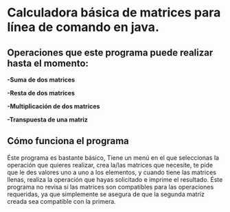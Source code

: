 # Calculadora básica de matrices para línea de comando en  java. 

## Operaciones que este programa puede realizar hasta el momento:

**-Suma de dos matrices** 

**-Resta de dos matrices**

**-Multiplicación de dos matrices**

**-Transpuesta de una matriz**

## Cómo funciona el programa
Éste programa es bastante básico, Tiene un menú en el que seleccionas la operación que quieres realizar,
 crea la/las matrices que necesite, te pide que le des valores uno a uno a los elementos, y cuando tiene las matrices llenas,
realiza la operación que hayas solicitado e imprime el resultado.
Éste programa no revisa si las matrices son compatibles para las operaciones requeridas, ya que simplemente
se asegura de que la segunda matriz creada sea compatible con la primera.
